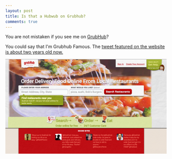 ```yaml
---
layout: post
title: Is that a Hubwub on Grubhub?
comments: true
---
```


You are not mistaken if you see me on [GrubHub](https://www.grubhub.com/)?

You could say that I'm Grubhub Famous. The [tweet featured on the website is about two years old now.](https://twitter.com/Hubwub/status/248472650417065985)

![placeholder](/assets/hubwub-on-grubhub.png "Hubwub on Grubhub")
